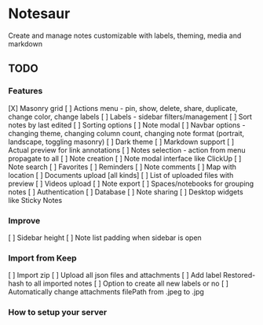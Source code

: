 # Notesaur

Create and manage notes customizable with labels, theming, media and markdown

## TODO

### Features

[X] Masonry grid
[ ] Actions menu - pin, show, delete, share, duplicate, change color, change labels
[ ] Labels - sidebar filters/management
[ ] Sort notes by last edited
[ ] Sorting options
[ ] Note modal
[ ] Navbar options - changing theme, changing column count, changing note format (portrait, landscape, toggling masonry)
[ ] Dark theme
[ ] Markdown support
[ ] Actual preview for link annotations
[ ] Notes selection - action from menu propagate to all
[ ] Note creation
[ ] Note modal interface like ClickUp
[ ] Note search
[ ] Favorites
[ ] Reminders
[ ] Note comments
[ ] Map with location
[ ] Documents upload [all kinds]
[ ] List of uploaded files with preview
[ ] Videos upload
[ ] Note export
[ ] Spaces/notebooks for grouping notes
[ ] Authentication
[ ] Database
[ ] Note sharing
[ ] Desktop widgets like Sticky Notes

### Improve

[ ] Sidebar height
[ ] Note list padding when sidebar is open

### Import from Keep

[ ] Import zip
[ ] Upload all json files and attachments
[ ] Add label Restored-hash to all imported notes
[ ] Option to create all new labels or no
[ ] Automatically change attachments filePath from .jpeg to .jpg

### How to setup your server
